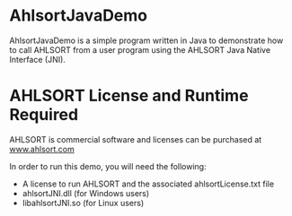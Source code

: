 # AhlsortJavaDemo
AhlsortJavaDemo is a simple program written in Java to demonstrate how to call AHLSORT from a user program using the AHLSORT Java Native Interface (JNI).

# AHLSORT License and Runtime Required
AHLSORT is commercial software and licenses can be purchased at www.ahlsort.com

In order to run this demo, you will need the following:
- A license to run AHLSORT and the associated ahlsortLicense.txt file
- ahlsortJNI.dll (for Windows users) 
- libahlsortJNI.so (for Linux users)

